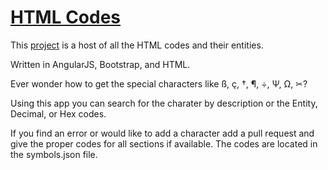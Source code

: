 # [HTML Codes](http://claytonerrington.com/html-codes/)

This [project](http://claytonerrington.com/html-codes/) is a host of all the HTML codes and their entities.

Written in AngularJS, Bootstrap, and HTML.

Ever wonder how to get the special characters like 	&szlig;, 	&ccedil;, &dagger;, &para;, &divide;, &Psi;, &Omega;, &#9986;? 

Using this app you can search for the charater by description or the Entity, Decimal, or Hex codes. 

If you find an error or would like to add a character add a pull request and give the proper codes for all sections if available. The codes are located in the symbols.json file. 
